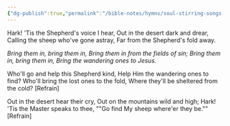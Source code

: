 ```yaml
---
{"dg-publish":true,"permalink":"/bible-notes/hymns/soul-stirring-songs-and-hymns/bring-them-in/","title":"Bring Them In"}
---
```



Hark! 'Tis the Shepherd's voice I hear,
Out in the desert dark and drear,
Calling the sheep who've gone astray,
Far from the Shepherd's fold away.

*Bring them in, bring them in,
Bring them in from the fields of sin;
Bring them in, bring them in,
Bring the wandering ones to Jesus.*

Who'll go and help this Shepherd kind,
Help Him the wandering ones to find?
Who'll bring the lost ones to the fold,
Where they'll be sheltered from the cold? [Refrain]

Out in the desert hear their cry,
Out on the mountains wild and high;
Hark! 'Tis the Master speaks to thee,
""Go find My sheep where'er they be."" [Refrain]